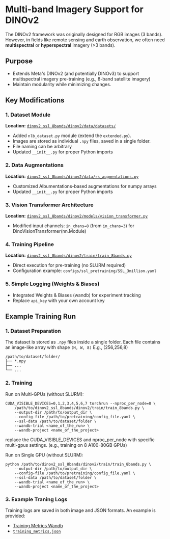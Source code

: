 # Multi-band Imagery Support for DINOv2
The DINOv2 framework was originally designed for RGB images (3 bands). However, in fields like remote sensing and earth observation, we often need **multispectral** or **hyperspectral** imagery (>3 bands).

## Purpose

- Extends Meta's DINOv2 (and potentially DINOv3) to support multispectral imagery pre-training (e.g., 8-band satellite imagery) 
- Maintain modularity while minimizing changes.



## Key Modifications

### 1. Dataset Module
**Location:** [`dinov2_ssl_8bands/dinov2/data/datasets/`](../dinov2_ssl_8bands/dinov2/data/datasets/)

- Added `nlb_dataset.py` module (extend the `extended.py`).
- Images are stored as individual `.npy` files, saved in a single folder.
- File naming can be arbitrary
- Updated `__init__.py` for proper Python imports

### 2. Data Augmentations
**Location:** [`dinov2_ssl_8bands/dinov2/data/rs_augmentations.py`](../dinov2_ssl_8bands/dinov2/data/rs_augmentations.py)

- Customized Albumentations-based augmentations for numpy arrays 
- Updated `__init__.py` for proper Python imports

### 3. Vision Transformer Architecture
**Location:** [`dinov2_ssl_8bands/dinov2/models/vision_transformer.py`](../dinov2_ssl_8bands/dinov2/models/vision_transformer.py)

- Modified input channels: `in_chans=8` (from `in_chans=3`) for DinoVisionTransformer(nn.Module)

### 4. Training Pipeline
**Location:** [`dinov2_ssl_8bands/dinov2/train/train_8bands.py`](../dinov2_ssl_8bands/dinov2/train/train_8bands.py)

- Direct execution for pre-training (no SLURM required)
- Configuration example: `configs/ssl_pretraining/SSL_3million.yaml`

### 5. Simple Logging (Weights & Biases)
- Integrated Weights & Biases (wandb) for experiment tracking
- Replace `api_key` with your own account key


## Example Training Run 

### 1. Dataset Preparation
The dataset is stored as `.npy` files inside a single folder.  Each file contains an image-like array with shape `(H, W, 8)` E.g., (256,256,8)
```text
/path/to/dataset/folder/
├── *.npy
├── ...
└── ...
```

### 2. Training 

Run on Multi-GPUs (without SLURM): 

```
CUDA_VISIBLE_DEVICES=0,1,2,3,4,5,6,7 torchrun --nproc_per_node=8 \
    /path/to/dinov2_ssl_8bands/dinov2/train/train_8bands.py \
    --output-dir /path/to/output_dir \
    --config-file /path/to/pretraining/config_file.yaml \
    --ssl-data /path/to/dataset/folder \
    --wandb-trial <name_of_the_run> \
    --wandb-project <name_of_the_project>
```
replace the CUDA_VISIBLE_DEVICES and nproc_per_node with specific multi-gpus settings. (e.g., training on 8 A100-80GB GPUs)

Run on Single GPU (without SLURM):
```
python /path/to/dinov2_ssl_8bands/dinov2/train/train_8bands.py \
    --output-dir /path/to/output_dir \
    --config-file /path/to/pretraining/config_file.yaml \
    --ssl-data /path/to/dataset/folder \
    --wandb-trial <name_of_the_run> \
    --wandb-project <name_of_the_project>
```
### 3. Example Traning Logs
Training logs are saved in both image and JSON formats. An example is provided: 

- [Training Metrics Wandb](../configs/ssl_pretraining/training_metrics_wandb.png)  
- [`training_metrics.json`](../configs/ssl_pretraining/training_metrics.json)
